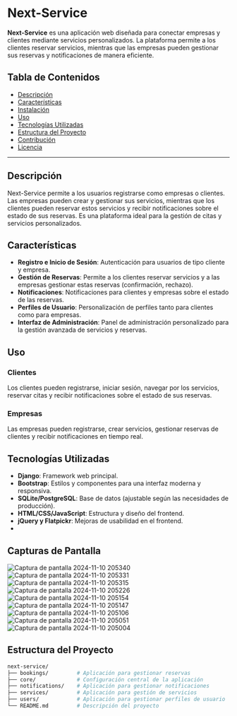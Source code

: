 # Next-Service

**Next-Service** es una aplicación web diseñada para conectar empresas y clientes mediante servicios personalizados. La plataforma permite a los clientes reservar servicios, mientras que las empresas pueden gestionar sus reservas y notificaciones de manera eficiente.

## Tabla de Contenidos

- [Descripción](#descripción)
- [Características](#características)
- [Instalación](#instalación)
- [Uso](#uso)
- [Tecnologías Utilizadas](#tecnologías-utilizadas)
- [Estructura del Proyecto](#estructura-del-proyecto)
- [Contribución](#contribución)
- [Licencia](#licencia)

---

## Descripción

Next-Service permite a los usuarios registrarse como empresas o clientes. Las empresas pueden crear y gestionar sus servicios, mientras que los clientes pueden reservar estos servicios y recibir notificaciones sobre el estado de sus reservas. Es una plataforma ideal para la gestión de citas y servicios personalizados.

## Características

- **Registro e Inicio de Sesión**: Autenticación para usuarios de tipo cliente y empresa.
- **Gestión de Reservas**: Permite a los clientes reservar servicios y a las empresas gestionar estas reservas (confirmación, rechazo).
- **Notificaciones**: Notificaciones para clientes y empresas sobre el estado de las reservas.
- **Perfiles de Usuario**: Personalización de perfiles tanto para clientes como para empresas.
- **Interfaz de Administración**: Panel de administración personalizado para la gestión avanzada de servicios y reservas.


## Uso

### Clientes
Los clientes pueden registrarse, iniciar sesión, navegar por los servicios, reservar citas y recibir notificaciones sobre el estado de sus reservas.

### Empresas
Las empresas pueden registrarse, crear servicios, gestionar reservas de clientes y recibir notificaciones en tiempo real.

## Tecnologías Utilizadas

- **Django**: Framework web principal.
- **Bootstrap**: Estilos y componentes para una interfaz moderna y responsiva.
- **SQLite/PostgreSQL**: Base de datos (ajustable según las necesidades de producción).
- **HTML/CSS/JavaScript**: Estructura y diseño del frontend.
- **jQuery y Flatpickr**: Mejoras de usabilidad en el frontend.
- 
## Capturas de Pantalla
![Captura de pantalla 2024-11-10 205340](https://github.com/user-attachments/assets/fcacd33e-65a3-4a94-9cf0-dcdfa6d44904)
![Captura de pantalla 2024-11-10 205331](https://github.com/user-attachments/assets/8900152d-5428-4e1e-8c0b-f54f37a7b0fb)
![Captura de pantalla 2024-11-10 205315](https://github.com/user-attachments/assets/5bca0385-0ec5-41ee-be37-28a4f74ac3e2)
![Captura de pantalla 2024-11-10 205226](https://github.com/user-attachments/assets/9f2bbd1f-966b-4c4e-8fef-6065b63bcd4d)
![Captura de pantalla 2024-11-10 205154](https://github.com/user-attachments/assets/8596da04-0a55-4364-b961-8969e82d5904)
![Captura de pantalla 2024-11-10 205147](https://github.com/user-attachments/assets/47af440e-9433-4352-be2e-1a06ac8441d5)
![Captura de pantalla 2024-11-10 205106](https://github.com/user-attachments/assets/fb6608e4-e022-467c-bb59-493868dbacc1)
![Captura de pantalla 2024-11-10 205051](https://github.com/user-attachments/assets/77a15364-c10e-4491-8eae-dcf877679b2e)
![Captura de pantalla 2024-11-10 205004](https://github.com/user-attachments/assets/4996cc58-cef2-47bc-9161-2a07876cc3b4)

## Estructura del Proyecto

```bash
next-service/
├── bookings/         # Aplicación para gestionar reservas
├── core/             # Configuración central de la aplicación
├── notifications/    # Aplicación para gestionar notificaciones
├── services/         # Aplicación para gestión de servicios
├── users/            # Aplicación para gestionar perfiles de usuario
└── README.md         # Descripción del proyecto
